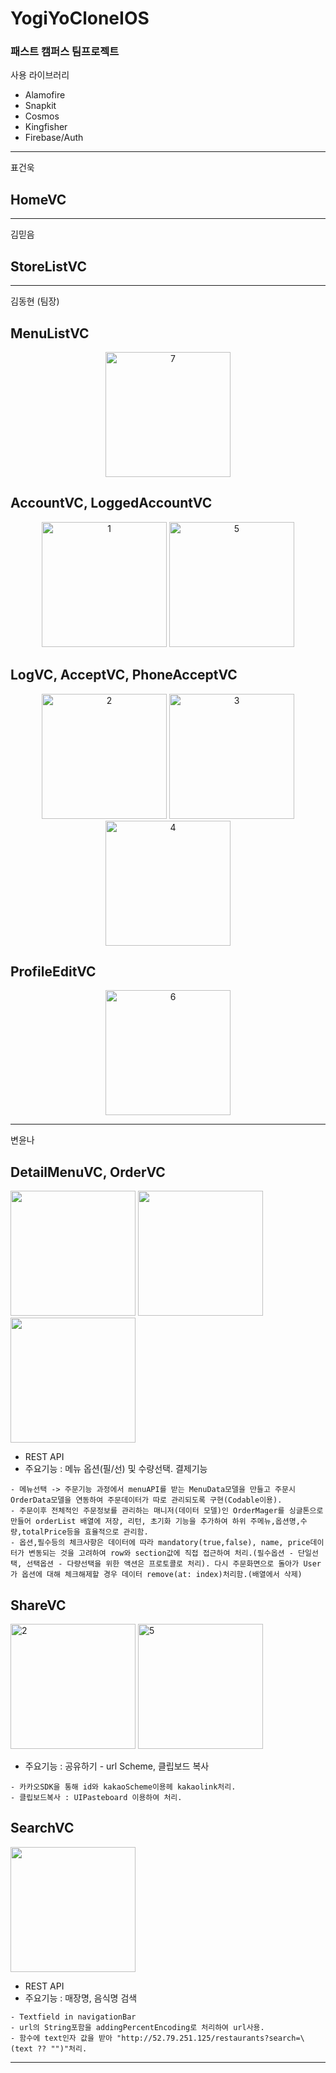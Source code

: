 # YogiYoCloneIOS

### 패스트 캠퍼스 팀프로젝트

사용 라이브러리 
- Alamofire
- Snapkit
- Cosmos
- Kingfisher
- Firebase/Auth

<div>
  
---
표건욱
## HomeVC

---
김믿음
## StoreListVC

---

김동현 (팀장)

## MenuListVC
<center>
  
</center>
<center><img width="200" alt="7" src="https://user-images.githubusercontent.com/63357508/91789874-7c938880-ec4a-11ea-893b-4d8ce2a6d127.png"></center>  

## AccountVC, LoggedAccountVC
<center>
  
</center>
<center><img width="200" alt="1" src="https://user-images.githubusercontent.com/63357508/91789872-7bfaf200-ec4a-11ea-90d6-c3921b85ffe3.PNG">
<img width="200" alt="5" src="https://user-images.githubusercontent.com/63357508/91789863-79989800-ec4a-11ea-8aa6-5323b9d3e3de.PNG"></center>

## LogVC, AcceptVC, PhoneAcceptVC
<center>
  
</center>
<center><img width="200" alt="2" src="https://user-images.githubusercontent.com/63357508/91789869-7b625b80-ec4a-11ea-82cd-44512526d4e4.PNG">
<img width="200" alt="3" src="https://user-images.githubusercontent.com/63357508/91789866-7ac9c500-ec4a-11ea-9aa7-0e907792996e.PNG">
<img width="200" alt="4" src="https://user-images.githubusercontent.com/63357508/91789852-743b4d80-ec4a-11ea-8b1b-75ae61136261.PNG"></center>


## ProfileEditVC
<center>
  

</center>
<center><img width="200" alt="6" src="https://user-images.githubusercontent.com/63357508/91789865-7ac9c500-ec4a-11ea-90ad-5987145bc22e.PNG"></center>

---
변윤나

## DetailMenuVC, OrderVC

<div>
<img width="200" src="https://qussk.github.io/image/gif/yogi1.gif">
<img width="200" src="https://qussk.github.io/image/gif/yogi4.gif">
<img width="200" src="https://qussk.github.io/image/gif/yogi3.gif">
</div>

- REST API
- 주요기능 : 메뉴 옵션(필/선) 및 수량선택. 결제기능

```
- 메뉴선택 -> 주문기능 과정에서 menuAPI를 받는 MenuData모델을 만들고 주문시 OrderData모델을 연동하여 주문데이터가 따로 관리되도록 구현(Codable이용).
- 주문이후 전체적인 주문정보를 관리하는 매니저(데이터 모델)인 OrderMager를 싱글톤으로 만들어 orderList 배열에 저장, 리턴, 초기화 기능을 추가하여 하위 주메뉴,옵션명,수량,totalPrice등을 효율적으로 관리함.
- 옵션,필수등의 체크사항은 데이터에 따라 mandatory(true,false), name, price데이터가 변동되는 것을 고려하여 row와 section값에 직접 접근하여 처리.(필수옵션 - 단일선택, 선택옵션 - 다량선택을 위한 액션은 프로토콜로 처리). 다시 주문화면으로 돌아가 User가 옵션에 대해 체크해제할 경우 데이터 remove(at: index)처리함.(배열에서 삭제) 

```


## ShareVC
<div>
<img width="200" alt="2" src="https://qussk.github.io/image/gif/yogi2.gif">
<img width="200" alt="5" src="https://qussk.github.io/image/gif/yogi5.gif">
</div>

- 주요기능 : 공유하기 - url Scheme, 클립보드 복사
```
- 카카오SDK을 통해 id와 kakaoScheme이용헤 kakaolink처리. 
- 클립보드복사 : UIPasteboard 이용하여 처리.
```


## SearchVC

<div>
<img width="200" src="https://qussk.github.io/image/gif/yogi6.gif">
</div>

- REST API
- 주요기능 : 매장명, 음식명 검색

```
- Textfield in navigationBar
- url의 String포함을 addingPercentEncoding로 처리하여 url사용.
- 함수에 text인자 값을 받아 "http://52.79.251.125/restaurants?search=\(text ?? "")"처리.
```

---

</div>
